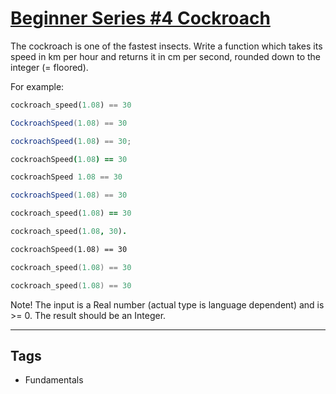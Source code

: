 # [Beginner Series #4 Cockroach](https://www.codewars.com/kata/55fab1ffda3e2e44f00000c6)

The cockroach is one of the fastest insects. Write a function which takes its speed in km per hour and returns it in cm per second, rounded down to the integer (= floored).

For example:

```python
cockroach_speed(1.08) == 30
```

```csharp
CockroachSpeed(1.08) == 30
```

```javascript
cockroachSpeed(1.08) == 30;
```

```coffeescript
cockroachSpeed(1.08) == 30
```

```haskell
cockroachSpeed 1.08 == 30
```

```java
cockroachSpeed(1.08) == 30
```

```ruby
cockroach_speed(1.08) == 30
```

```prolog
cockroach_speed(1.08, 30).
```

```cfml
cockroachSpeed(1.08) == 30
```

```c
cockroach_speed(1.08) == 30
```

```cpp
cockroach_speed(1.08) == 30
```

Note! The input is a Real number (actual type is language dependent) and is >= 0. The result should be an Integer.

---

## Tags

- Fundamentals
